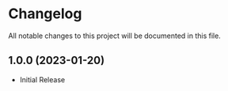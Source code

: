 # Changelog
All notable changes to this project will be documented in this file.

## 1.0.0 (2023-01-20)

* Initial Release